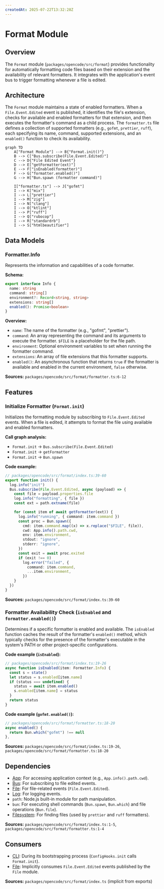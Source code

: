 ```yaml
---
createdAt: 2025-07-22T13:32:28Z
---
```


# Format Module

## Overview

The `Format` module (`packages/opencode/src/format`) provides functionality for automatically formatting code files based on their extension and the availability of relevant formatters. It integrates with the application's event bus to trigger formatting whenever a file is edited.

## Architecture

The `Format` module maintains a state of enabled formatters. When a `File.Event.Edited` event is published, it identifies the file's extension, checks for available and enabled formatters for that extension, and then executes the formatter's command as a child process. The `formatter.ts` file defines a collection of supported formatters (e.g., `gofmt`, `prettier`, `ruff`), each specifying its name, command, supported extensions, and an `enabled()` function to check its availability.

```mermaid
graph TD
    A["Format Module"] --> B{"Format.init()"}
    B --> C["Bus.subscribe(File.Event.Edited)"]
    C --> D{"File Edited Event"}
    D --> E["getFormatter(ext)"]
    E --> F["isEnabled(formatter)"]
    F --> G["formatter.enabled()"]
    G --> H["Bun.spawn (formatter command)"]

    I["formatter.ts"] --> J["gofmt"]
    I --> K["mix"]
    I --> L["prettier"]
    I --> M["zig"]
    I --> N["clang"]
    I --> O["ktlint"]
    I --> P["ruff"]
    I --> Q["rubocop"]
    I --> R["standardrb"]
    I --> S["htmlbeautifier"]
```

## Data Models

### Formatter.Info

Represents the information and capabilities of a code formatter.

**Schema:**

```typescript
export interface Info {
  name: string
  command: string[]
  environment?: Record<string, string>
  extensions: string[]
  enabled(): Promise<boolean>
}
```

**Overview:**

- `name`: The name of the formatter (e.g., "gofmt", "prettier").
- `command`: An array representing the command and its arguments to execute the formatter. `$FILE` is a placeholder for the file path.
- `environment`: Optional environment variables to set when running the formatter command.
- `extensions`: An array of file extensions that this formatter supports.
- `enabled()`: An asynchronous function that returns `true` if the formatter is available and enabled in the current environment, `false` otherwise.

**Sources:** `packages/opencode/src/format/formatter.ts:6-12`

## Features

### Initialize Formatter (`Format.init`)

Initializes the formatting module by subscribing to `File.Event.Edited` events. When a file is edited, it attempts to format the file using available and enabled formatters.

**Call graph analysis:**

- `Format.init` → `Bus.subscribe(File.Event.Edited)`
- `Format.init` → `getFormatter`
- `Format.init` → `Bun.spawn`

**Code example:**

```typescript
// packages/opencode/src/format/index.ts:39-60
export function init() {
  log.info("init")
  Bus.subscribe(File.Event.Edited, async (payload) => {
    const file = payload.properties.file
    log.info("formatting", { file })
    const ext = path.extname(file)

    for (const item of await getFormatter(ext)) {
      log.info("running", { command: item.command })
      const proc = Bun.spawn({
        cmd: item.command.map((x) => x.replace("$FILE", file)),
        cwd: App.info().path.cwd,
        env: item.environment,
        stdout: "ignore",
        stderr: "ignore",
      })
      const exit = await proc.exited
      if (exit !== 0)
        log.error("failed", {
          command: item.command,
          ...item.environment,
        })
    }
  })
}
```

**Sources:** `packages/opencode/src/format/index.ts:39-60`

### Formatter Availability Check (`isEnabled` and `formatter.enabled()`)

Determines if a specific formatter is enabled and available. The `isEnabled` function caches the result of the formatter's `enabled()` method, which typically checks for the presence of the formatter's executable in the system's PATH or other project-specific configurations.

**Code example (`isEnabled`):**

```typescript
// packages/opencode/src/format/index.ts:19-26
async function isEnabled(item: Formatter.Info) {
  const s = state()
  let status = s.enabled[item.name]
  if (status === undefined) {
    status = await item.enabled()
    s.enabled[item.name] = status
  }
  return status
}
```

**Code example (`gofmt.enabled()`):**

```typescript
// packages/opencode/src/format/formatter.ts:18-20
async enabled() {
  return Bun.which("gofmt") !== null
},
```

**Sources:** `packages/opencode/src/format/index.ts:19-26`, `packages/opencode/src/format/formatter.ts:18-20`

## Dependencies

- [App](../app.md): For accessing application context (e.g., `App.info().path.cwd`).
- [Bus](../bus.md): For subscribing to file edited events.
- [File](../file.md): For file-related events (`File.Event.Edited`).
- [Log](../util/util.md#log): For logging events.
- `path`: Node.js built-in module for path manipulation.
- `bun`: For executing shell commands (`Bun.spawn`, `Bun.which`) and file operations (`Bun.file`).
- [Filesystem](../util/util.md#filesystem): For finding files (used by `prettier` and `ruff` formatters).

**Sources:** `packages/opencode/src/format/index.ts:1-5`, `packages/opencode/src/format/formatter.ts:1-4`

## Consumers

- [CLI](../cli.md): During its bootstrapping process (`ConfigHooks.init` calls `Format.init`).
- [File](../file.md): Implicitly consumes `File.Event.Edited` events published by the `File` module.

**Sources:** `packages/opencode/src/format/index.ts` (implicit from exports)
